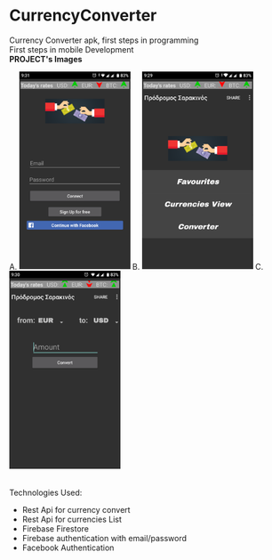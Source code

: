 # CurrencyConverter
Currency Converter apk, first steps in programming <br />
First steps in mobile Development
<br/>
<b>PROJECT's Images</b>
<p float ="left">
A.
<img src="Authentication.png" width = "200" title ="Authentication's photo"></img>
B. 
<img src ="Menu.png" width="200" title="Menu's Photo"></img> 
C.   
<img src ="Convert.png" width="200" title="Convert's Photo"></img> 
</p>
<br />
Technologies Used:
<br/><ul>
 <li>Rest Api for currency convert</li>
 <li>Rest Api for currencies List</li>
 <li>Firebase Firestore</li>
 <li>Firebase authentication with email/password</li>
 <li>Facebook Authentication</li>
</ul>

